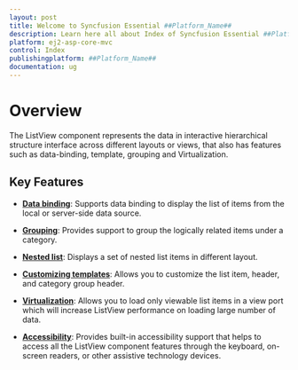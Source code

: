 ```yaml
---
layout: post
title: Welcome to Syncfusion Essential ##Platform_Name##
description: Learn here all about Index of Syncfusion Essential ##Platform_Name## widgets based on HTML5 and jQuery.
platform: ej2-asp-core-mvc
control: Index
publishingplatform: ##Platform_Name##
documentation: ug
---
```


# Overview

The ListView component represents the data in interactive hierarchical structure interface across different layouts or views, that also has features such as data-binding, template, grouping and Virtualization.

## Key Features

* **[Data binding](../../listview/data-binding/)**: Supports data binding to display the list of items from the local or server-side data source.

* **[Grouping](../../listview/grouping/)**: Provides support to group the logically related items under a category.

* **[Nested list](../../listview/nested-list/)**:  Displays a set of nested list items in different layout.

* **[Customizing templates](../../listview/customizing-templates/)**: Allows you to customize the list item, header, and category group header.

* **[Virtualization](../../listview/virtualization/)**: Allows you to load only viewable list items in a view port which will increase ListView performance on loading large number of data.

* **[Accessibility](../../accessibility/)**: Provides built-in accessibility support that helps to access all the ListView component features through the keyboard, on-screen readers, or other assistive technology devices.

